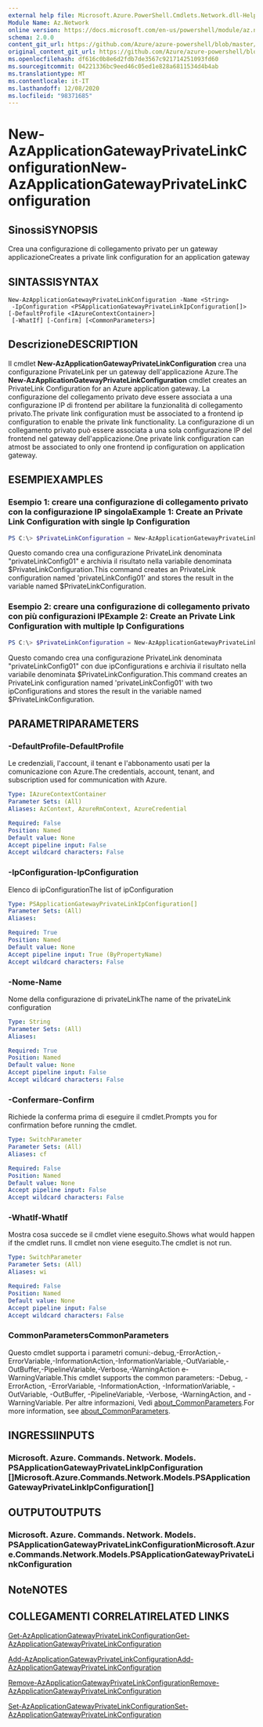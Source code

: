 ```yaml
---
external help file: Microsoft.Azure.PowerShell.Cmdlets.Network.dll-Help.xml
Module Name: Az.Network
online version: https://docs.microsoft.com/en-us/powershell/module/az.network/new-azapplicationgatewayprivatelinkconfiguration
schema: 2.0.0
content_git_url: https://github.com/Azure/azure-powershell/blob/master/src/Network/Network/help/New-AzApplicationGatewayPrivateLinkConfiguration.md
original_content_git_url: https://github.com/Azure/azure-powershell/blob/master/src/Network/Network/help/New-AzApplicationGatewayPrivateLinkConfiguration.md
ms.openlocfilehash: df616c0b8e6d2fdb7de3567c921714251093fd60
ms.sourcegitcommit: 04221336bc9eed46c05ed1e828a6811534d4b4ab
ms.translationtype: MT
ms.contentlocale: it-IT
ms.lasthandoff: 12/08/2020
ms.locfileid: "98371685"
---
```

# <span data-ttu-id="83b98-101">New-AzApplicationGatewayPrivateLinkConfiguration</span><span class="sxs-lookup"><span data-stu-id="83b98-101">New-AzApplicationGatewayPrivateLinkConfiguration</span></span>

## <span data-ttu-id="83b98-102">Sinossi</span><span class="sxs-lookup"><span data-stu-id="83b98-102">SYNOPSIS</span></span>
<span data-ttu-id="83b98-103">Crea una configurazione di collegamento privato per un gateway applicazione</span><span class="sxs-lookup"><span data-stu-id="83b98-103">Creates a private link configuration for an application gateway</span></span>

## <span data-ttu-id="83b98-104">SINTASSI</span><span class="sxs-lookup"><span data-stu-id="83b98-104">SYNTAX</span></span>

```
New-AzApplicationGatewayPrivateLinkConfiguration -Name <String>
 -IpConfiguration <PSApplicationGatewayPrivateLinkIpConfiguration[]> [-DefaultProfile <IAzureContextContainer>]
 [-WhatIf] [-Confirm] [<CommonParameters>]
```

## <span data-ttu-id="83b98-105">Descrizione</span><span class="sxs-lookup"><span data-stu-id="83b98-105">DESCRIPTION</span></span>
<span data-ttu-id="83b98-106">Il cmdlet **New-AzApplicationGatewayPrivateLinkConfiguration** crea una configurazione PrivateLink per un gateway dell'applicazione Azure.</span><span class="sxs-lookup"><span data-stu-id="83b98-106">The **New-AzApplicationGatewayPrivateLinkConfiguration** cmdlet creates an PrivateLink Configuration for an Azure application gateway.</span></span>
<span data-ttu-id="83b98-107">La configurazione del collegamento privato deve essere associata a una configurazione IP di frontend per abilitare la funzionalità di collegamento privato.</span><span class="sxs-lookup"><span data-stu-id="83b98-107">The private link configuration must be associated to a frontend ip configuration to enable the private link functionality.</span></span>
<span data-ttu-id="83b98-108">La configurazione di un collegamento privato può essere associata a una sola configurazione IP del frontend nel gateway dell'applicazione.</span><span class="sxs-lookup"><span data-stu-id="83b98-108">One private link configuration can atmost be associated to only one frontend ip configuration on application gateway.</span></span>

## <span data-ttu-id="83b98-109">ESEMPI</span><span class="sxs-lookup"><span data-stu-id="83b98-109">EXAMPLES</span></span>

### <span data-ttu-id="83b98-110">Esempio 1: creare una configurazione di collegamento privato con la configurazione IP singola</span><span class="sxs-lookup"><span data-stu-id="83b98-110">Example 1: Create an Private Link Configuration with single Ip Configuration</span></span>
```powershell
PS C:\> $PrivateLinkConfiguration = New-AzApplicationGatewayPrivateLinkConfiguration -Name "privateLinkConfig01" -IpConfiguration $privateLinkIpConfiguration1
```

<span data-ttu-id="83b98-111">Questo comando crea una configurazione PrivateLink denominata "privateLinkConfig01" e archivia il risultato nella variabile denominata $PrivateLinkConfiguration.</span><span class="sxs-lookup"><span data-stu-id="83b98-111">This command creates an PrivateLink configuration named 'privateLinkConfig01' and stores the result in the variable named $PrivateLinkConfiguration.</span></span>

### <span data-ttu-id="83b98-112">Esempio 2: creare una configurazione di collegamento privato con più configurazioni IP</span><span class="sxs-lookup"><span data-stu-id="83b98-112">Example 2: Create an Private Link Configuration with multiple Ip Configurations</span></span>
```powershell
PS C:\> $PrivateLinkConfiguration = New-AzApplicationGatewayPrivateLinkConfiguration -Name "privateLinkConfig01" -IpConfiguration $privateLinkIpConfiguration1, $privateLinkIpConfiguration2
```

<span data-ttu-id="83b98-113">Questo comando crea una configurazione PrivateLink denominata "privateLinkConfig01" con due ipConfigurations e archivia il risultato nella variabile denominata $PrivateLinkConfiguration.</span><span class="sxs-lookup"><span data-stu-id="83b98-113">This command creates an PrivateLink configuration named 'privateLinkConfig01' with two ipConfigurations and stores the result in the variable named $PrivateLinkConfiguration.</span></span> 

## <span data-ttu-id="83b98-114">PARAMETRI</span><span class="sxs-lookup"><span data-stu-id="83b98-114">PARAMETERS</span></span>

### <span data-ttu-id="83b98-115">-DefaultProfile</span><span class="sxs-lookup"><span data-stu-id="83b98-115">-DefaultProfile</span></span>
<span data-ttu-id="83b98-116">Le credenziali, l'account, il tenant e l'abbonamento usati per la comunicazione con Azure.</span><span class="sxs-lookup"><span data-stu-id="83b98-116">The credentials, account, tenant, and subscription used for communication with Azure.</span></span>

```yaml
Type: IAzureContextContainer
Parameter Sets: (All)
Aliases: AzContext, AzureRmContext, AzureCredential

Required: False
Position: Named
Default value: None
Accept pipeline input: False
Accept wildcard characters: False
```

### <span data-ttu-id="83b98-117">-IpConfiguration</span><span class="sxs-lookup"><span data-stu-id="83b98-117">-IpConfiguration</span></span>
<span data-ttu-id="83b98-118">Elenco di ipConfiguration</span><span class="sxs-lookup"><span data-stu-id="83b98-118">The list of ipConfiguration</span></span>

```yaml
Type: PSApplicationGatewayPrivateLinkIpConfiguration[]
Parameter Sets: (All)
Aliases:

Required: True
Position: Named
Default value: None
Accept pipeline input: True (ByPropertyName)
Accept wildcard characters: False
```

### <span data-ttu-id="83b98-119">-Nome</span><span class="sxs-lookup"><span data-stu-id="83b98-119">-Name</span></span>
<span data-ttu-id="83b98-120">Nome della configurazione di privateLink</span><span class="sxs-lookup"><span data-stu-id="83b98-120">The name of the privateLink configuration</span></span>

```yaml
Type: String
Parameter Sets: (All)
Aliases:

Required: True
Position: Named
Default value: None
Accept pipeline input: False
Accept wildcard characters: False
```

### <span data-ttu-id="83b98-121">-Confermare</span><span class="sxs-lookup"><span data-stu-id="83b98-121">-Confirm</span></span>
<span data-ttu-id="83b98-122">Richiede la conferma prima di eseguire il cmdlet.</span><span class="sxs-lookup"><span data-stu-id="83b98-122">Prompts you for confirmation before running the cmdlet.</span></span>

```yaml
Type: SwitchParameter
Parameter Sets: (All)
Aliases: cf

Required: False
Position: Named
Default value: None
Accept pipeline input: False
Accept wildcard characters: False
```

### <span data-ttu-id="83b98-123">-WhatIf</span><span class="sxs-lookup"><span data-stu-id="83b98-123">-WhatIf</span></span>
<span data-ttu-id="83b98-124">Mostra cosa succede se il cmdlet viene eseguito.</span><span class="sxs-lookup"><span data-stu-id="83b98-124">Shows what would happen if the cmdlet runs.</span></span>
<span data-ttu-id="83b98-125">Il cmdlet non viene eseguito.</span><span class="sxs-lookup"><span data-stu-id="83b98-125">The cmdlet is not run.</span></span>

```yaml
Type: SwitchParameter
Parameter Sets: (All)
Aliases: wi

Required: False
Position: Named
Default value: None
Accept pipeline input: False
Accept wildcard characters: False
```

### <span data-ttu-id="83b98-126">CommonParameters</span><span class="sxs-lookup"><span data-stu-id="83b98-126">CommonParameters</span></span>
<span data-ttu-id="83b98-127">Questo cmdlet supporta i parametri comuni:-debug,-ErrorAction,-ErrorVariable,-InformationAction,-InformationVariable,-OutVariable,-OutBuffer,-PipelineVariable,-Verbose,-WarningAction e-WarningVariable.</span><span class="sxs-lookup"><span data-stu-id="83b98-127">This cmdlet supports the common parameters: -Debug, -ErrorAction, -ErrorVariable, -InformationAction, -InformationVariable, -OutVariable, -OutBuffer, -PipelineVariable, -Verbose, -WarningAction, and -WarningVariable.</span></span> <span data-ttu-id="83b98-128">Per altre informazioni, Vedi [about_CommonParameters](http://go.microsoft.com/fwlink/?LinkID=113216).</span><span class="sxs-lookup"><span data-stu-id="83b98-128">For more information, see [about_CommonParameters](http://go.microsoft.com/fwlink/?LinkID=113216).</span></span>

## <span data-ttu-id="83b98-129">INGRESSI</span><span class="sxs-lookup"><span data-stu-id="83b98-129">INPUTS</span></span>

### <span data-ttu-id="83b98-130">Microsoft. Azure. Commands. Network. Models. PSApplicationGatewayPrivateLinkIpConfiguration []</span><span class="sxs-lookup"><span data-stu-id="83b98-130">Microsoft.Azure.Commands.Network.Models.PSApplicationGatewayPrivateLinkIpConfiguration[]</span></span>

## <span data-ttu-id="83b98-131">OUTPUT</span><span class="sxs-lookup"><span data-stu-id="83b98-131">OUTPUTS</span></span>

### <span data-ttu-id="83b98-132">Microsoft. Azure. Commands. Network. Models. PSApplicationGatewayPrivateLinkConfiguration</span><span class="sxs-lookup"><span data-stu-id="83b98-132">Microsoft.Azure.Commands.Network.Models.PSApplicationGatewayPrivateLinkConfiguration</span></span>

## <span data-ttu-id="83b98-133">Note</span><span class="sxs-lookup"><span data-stu-id="83b98-133">NOTES</span></span>

## <span data-ttu-id="83b98-134">COLLEGAMENTI CORRELATI</span><span class="sxs-lookup"><span data-stu-id="83b98-134">RELATED LINKS</span></span>

[<span data-ttu-id="83b98-135">Get-AzApplicationGatewayPrivateLinkConfiguration</span><span class="sxs-lookup"><span data-stu-id="83b98-135">Get-AzApplicationGatewayPrivateLinkConfiguration</span></span>](./Get-AzApplicationGatewayPrivateLinkConfiguration.md)

[<span data-ttu-id="83b98-136">Add-AzApplicationGatewayPrivateLinkConfiguration</span><span class="sxs-lookup"><span data-stu-id="83b98-136">Add-AzApplicationGatewayPrivateLinkConfiguration</span></span>](./Add-AzApplicationGatewayPrivateLinkConfiguration.md)

[<span data-ttu-id="83b98-137">Remove-AzApplicationGatewayPrivateLinkConfiguration</span><span class="sxs-lookup"><span data-stu-id="83b98-137">Remove-AzApplicationGatewayPrivateLinkConfiguration</span></span>](./Remove-AzApplicationGatewayPrivateLinkConfiguration.md)

[<span data-ttu-id="83b98-138">Set-AzApplicationGatewayPrivateLinkConfiguration</span><span class="sxs-lookup"><span data-stu-id="83b98-138">Set-AzApplicationGatewayPrivateLinkConfiguration</span></span>](./Set-AzApplicationGatewayPrivateLinkConfiguration.md)
